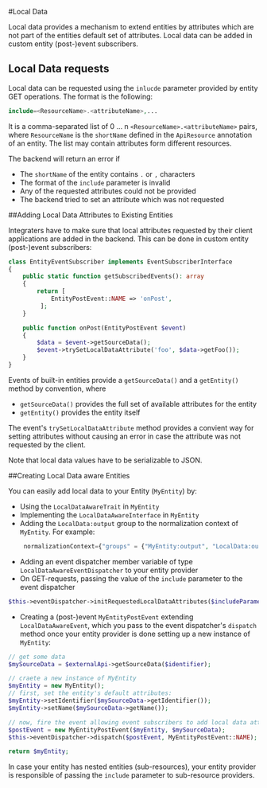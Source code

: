 #Local Data

Local data provides a mechanism to extend entities by attributes which are not part of the entities default set of attributes. Local data can be added in custom entity (post-)event subscribers.

## Local Data requests

Local data can be requested using the `inlucde` parameter provided by entity GET operations. The format is the following:

```php
include=<ResourceName>.<attributeName>,...
```

It is a comma-separated list of 0 ... n `<ResourceName>.<attributeName>` pairs, where `ResourceName` is the `shortName` defined in the `ApiResource` annotation of an entity. The list may contain attributes form different resources. 

The backend will return an error if
* The `shortName` of the entity contains `.` or `,` characters 
* The format of the `include` parameter is invalid
* Any of the requested attributes could not be provided
* The backend tried to set an attribute which was not requested

##Adding Local Data Attributes to Existing Entities

Integraters have to make sure that local attributes requested by their client applications are added in the backend. This can be done in custom entity (post-)event subscribers:

```php
class EntityEventSubscriber implements EventSubscriberInterface
{
    public static function getSubscribedEvents(): array
    {
        return [
            EntityPostEvent::NAME => 'onPost',
         ];
    }

    public function onPost(EntityPostEvent $event)
    {
        $data = $event->getSourceData();
        $event->trySetLocalDataAttribute('foo', $data->getFoo());
    }
}
```
Events of built-in entities provide a `getSourceData()` and a `getEntity()` method by convention, where
* `getSourceData()` provides the full set of available attributes for the entity
* `getEntity()` provides the entity itself

The event's `trySetLocalDataAttribute` method provides a convient way for setting attributes without causing an error in case the attribute was not requested by the client.

Note that local data values have to be serializable to JSON.

##Creating Local Data aware Entities

You can easily add local data to your Entity (`MyEntity`) by:

* Using the `LocalDataAwareTrait` in `MyEntity`
* Implementing the `LocalDataAwareInterface` in `MyEntity`
* Adding the `LocalData:output` group to the normalization context of `MyEntity`. For example:
  ```php
   normalizationContext={"groups" = {"MyEntity:output", "LocalData:output"}}
  ```
* Adding an event dispatcher member variable of type `LocalDataAwareEventDispatcher` to your entity provider
* On GET-requests, passing the value of the `include` parameter to the event dispatcher
```php
$this->eventDispatcher->initRequestedLocalDataAttributes($includeParameter);
```
* Creating a (post-)event `MyEntityPostEvent` extending `LocalDataAwareEvent`, which you pass to the event dispatcher's `dispatch` method once your entity provider is done setting up a new instance of `MyEntity`:
```php
// get some data
$mySourceData = $externalApi->getSourceData($identifier);

// craete a new instance of MyEntity
$myEntity = new MyEntity();
// first, set the entity's default attributes:
$myEntity->setIdentifier($mySourceData->getIdentifier());
$myEntity->setName($mySourceData->getName());

// now, fire the event allowing event subscribers to add local data attributes
$postEvent = new MyEntityPostEvent($myEntity, $mySourceData);
$this->eventDispatcher->dispatch($postEvent, MyEntityPostEvent::NAME);

return $myEntity;
```

In case your entity has nested entities (sub-resources), your entity provider is responsible of passing the `include` parameter to sub-resource providers.